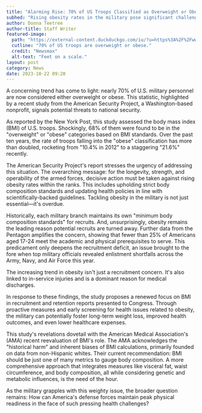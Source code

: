 ```yaml
---
title: "Alarming Rise: 70% of US Troops Classified as Overweight or Obese"
subhed: "Rising obesity rates in the military pose significant challenges, with potential ramifications for national security."
author: Donna Teetree
author-title: Staff Writer
featured-image: 
  path: "https://external-content.duckduckgo.com/iu/?u=https%3A%2F%2Fwww.newsmax.com%2FCMSPages%2FGetFile.aspx%3Fguid%3D9ea632c8-9591-46f3-a9a3-d8329c332f17%26SiteName%3DNewsmax&f=1&nofb=1&ipt=fee2dfddc7d825c909743050315204f904774cb09cc2b16721ed35462f4e5ec8&ipo=images"
  cutline: "70% of US troops are overweight or obese."
  credit: "Newsmax"
  alt-text: "Feet on a scale."
layout: post
category: News
date: 2023-10-22 09:20
---
```


A concerning trend has come to light: nearly 70% of U.S. military personnel are now considered either overweight or obese. This statistic, highlighted by a recent study from the American Security Project, a Washington-based nonprofit, signals potential threats to national security.

As reported by the New York Post, this study assessed the body mass index (BMI) of U.S. troops. Shockingly, 68% of them were found to be in the "overweight" or "obese" categories based on BMI standards. Over the past ten years, the rate of troops falling into the "obese" classification has more than doubled, rocketing from "10.4% in 2012" to a staggering "21.6%" recently.

The American Security Project's report stresses the urgency of addressing this situation. The overarching message: for the longevity, strength, and operability of the armed forces, decisive action must be taken against rising obesity rates within the ranks. This includes upholding strict body composition standards and updating health policies in line with scientifically-backed guidelines. Tackling obesity in the military is not just essential—it's overdue.

Historically, each military branch maintains its own "minimum body composition standards" for recruits. And, unsurprisingly, obesity remains the leading reason potential recruits are turned away. Further data from the Pentagon amplifies the concern, showing that fewer than 25% of Americans aged 17-24 meet the academic and physical prerequisites to serve. This predicament only deepens the recruitment deficit, an issue brought to the fore when top military officials revealed enlistment shortfalls across the Army, Navy, and Air Force this year.

The increasing trend in obesity isn't just a recruitment concern. It's also linked to in-service injuries and is a dominant reason for medical discharges.

In response to these findings, the study proposes a renewed focus on BMI in recruitment and retention reports presented to Congress. Through proactive measures and early screening for health issues related to obesity, the military can potentially foster long-term weight loss, improved health outcomes, and even lower healthcare expenses.

This study's revelations dovetail with the American Medical Association's (AMA) recent reevaluation of BMI's role. The AMA acknowledges the "historical harm" and inherent biases of BMI calculations, primarily founded on data from non-Hispanic whites. Their current recommendation: BMI should be just one of many metrics to gauge body composition. A more comprehensive approach that integrates measures like visceral fat, waist circumference, and body composition, all while considering genetic and metabolic influences, is the need of the hour.

As the military grapples with this weighty issue, the broader question remains: How can America's defense forces maintain peak physical readiness in the face of such pressing health challenges?
